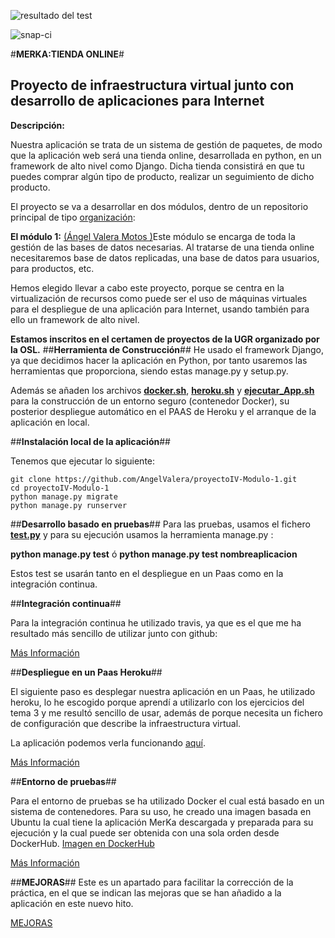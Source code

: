 ![resultado del test](https://travis-ci.org/AngelValera/proyectoIV-Modulo-1.svg?branch=master)

![snap-ci](https://snap-ci.com/AngelValera/proyectoIV-Modulo-1/branch/master/build_image)

#**MERKA:TIENDA ONLINE**#
## **Proyecto de infraestructura virtual junto con desarrollo de aplicaciones para Internet** ##

**Descripción:**

Nuestra aplicación se trata de un sistema de gestión de paquetes, de modo que la aplicación web será una tienda online, desarrollada en python, en un framework de alto nivel como Django. Dicha tienda consistirá en que tu puedes comprar algún tipo de producto, realizar un seguimiento de dicho producto.

El proyecto se va a desarrollar en dos módulos, dentro de un repositorio principal de  tipo [organización](https://github.com/ProyectoIV-DAI/ProyectoIV-Modulo-Principal.git):

**El módulo 1:**  [(Ángel Valera Motos )](https://github.com/AngelValera/proyectoIV-Modulo-1.git)Este módulo se encarga de toda la gestión de las bases de datos necesarias. Al tratarse de una tienda online necesitaremos base de datos replicadas, una base de datos para usuarios, para productos, etc. 

Hemos elegido llevar a cabo este proyecto, porque se centra en la virtualización de recursos como puede ser el uso de máquinas virtuales para el despliegue de una aplicación para Internet, usando también para ello un framework de alto nivel.

**Estamos inscritos en el certamen de proyectos de la UGR organizado por la OSL.**
##**Herramienta de Construcción**##
He usado el framework Django, ya que decidimos hacer la aplicación en Python, por tanto usaremos las herramientas que proporciona, siendo estas manage.py y setup.py.

Además se añaden los archivos **[docker.sh](https://github.com/AngelValera/proyectoIV-Modulo-1/blob/master/Scripts/docker.sh)**, **[heroku.sh](https://github.com/AngelValera/proyectoIV-Modulo-1/blob/master/Scripts/heroku.sh)** y **[ejecutar_App.sh](https://github.com/AngelValera/proyectoIV-Modulo-1/blob/master/Scripts/ejecutar_App.sh)** para la construcción de un entorno seguro (contenedor Docker), su posterior despliegue automático en el PAAS de Heroku y el arranque de la aplicación en local.

##**Instalación local de la aplicación**##

Tenemos que ejecutar lo siguiente:

```
git clone https://github.com/AngelValera/proyectoIV-Modulo-1.git
cd proyectoIV-Modulo-1
python manage.py migrate
python manage.py runserver
```


##**Desarrollo basado en pruebas**##
Para las pruebas, usamos el fichero **[test.py](https://github.com/AngelValera/proyectoIV-Modulo-1/blob/master/merka/tests.py)** y para su ejecución usamos la herramienta manage.py :

**python manage.py test** ó **python manage.py test nombreaplicacion**

Estos test se usarán tanto en el despliegue en un Paas como en la integración continua.

##**Integración continua**##

Para la integración continua he utilizado travis, ya que es el que me ha resultado más sencillo de utilizar junto con github:


[Más Información](https://github.com/AngelValera/proyectoIV-Modulo-1/blob/master/Documentacion/IntCont.md)

##**Despliegue en un Paas Heroku**##

El siguiente paso es desplegar nuestra aplicación en un Paas, he utilizado heroku, lo he escogido porque aprendí a utilizarlo con los ejercicios del tema 3 y me resultó sencillo de usar, además de porque necesita un fichero de configuración que describe la infraestructura virtual.

La aplicación podemos verla funcionando [aquí](https://proyecto-merka.herokuapp.com/).

[Más Información](https://github.com/AngelValera/proyectoIV-Modulo-1/blob/master/Documentacion/PAAS.md)


##**Entorno de pruebas**##

Para el entorno de pruebas se ha utilizado Docker el cual está basado en un sistema de contenedores. Para su uso, he creado una imagen basada en Ubuntu la cual tiene la aplicación MerKa descargada y preparada para su ejecución y la cual puede ser obtenida con una sola orden desde DockerHub. [Imagen en DockerHub](https://hub.docker.com/r/angelvalera/proyectoiv-modulo-1/)

[Más Información](https://github.com/AngelValera/proyectoIV-Modulo-1/blob/master/Documentacion/docker.md)

##**MEJORAS**##
Este es un apartado para facilitar la corrección de la práctica, en el que se indican las mejoras que se han añadido a la aplicación en este nuevo hito.

[MEJORAS](https://github.com/AngelValera/proyectoIV-Modulo-1/blob/master/Documentacion/mejoras.md)